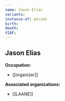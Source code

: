 ```yaml
---
name: Jason Elias
variants: 
instance-of: person
birth: 
death: 
VIAF: 
---
```

## Jason Elias

**Occupation:** 
- [[organizer]]

**Associated organizations:** 
- [[LAANE]]